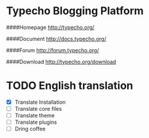 Typecho Blogging Platform
=========================

####Homepage
http://typecho.org/

####Document
http://docs.typecho.org/

####Forum
http://forum.typecho.org/

####Download
http://typecho.org/download

TODO English translation
========================

* [x] Translate Installation
* [ ] Translate core files
* [ ] Translate theme
* [ ] Translate plugins
* [ ] Dring coffee